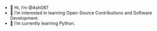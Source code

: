 - 👋 Hi, I’m @Ash087
- 👀 I’m interested in learning Open-Source Contributions and Software Development.
- 🌱 I’m currently learning Python.


<!---
Ash087/Ash087 is a ✨ special ✨ repository because its `README.md` (this file) appears on your GitHub profile.
You can click the Preview link to take a look at your changes.
--->
